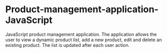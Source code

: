 # Product-management-application-JavaScript
JavaScript product management application.  The application allows the user to view a dynamic product list, add a new product, edit and delete an existing product.  The list is updated after each user action.
